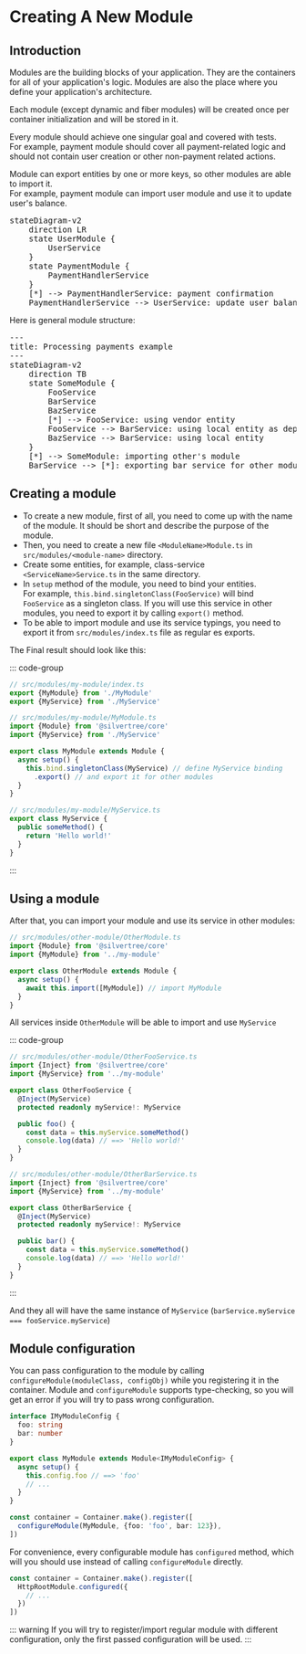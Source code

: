 # Creating A New Module

## Introduction

Modules are the building blocks of your application.
They are the containers for all of your application's logic.
Modules are also the place where you define your application's architecture.

Each module (except dynamic and fiber modules) will be created once per container
initialization and will be stored in it.

Every module should achieve one singular goal and covered with tests.  
For example, payment module should cover all payment-related logic and should not contain user creation or other
non-payment related actions.

Module can export entities by one or more keys, so other modules are able to import it.  
For example, payment module can import user module and use it to update user's balance.

<mermaid>
<pre>
stateDiagram-v2
    direction LR
    state UserModule {
        UserService
    }
    state PaymentModule {
        PaymentHandlerService
    }
    [*] --> PaymentHandlerService: payment confirmation
    PaymentHandlerService --> UserService: update user balance
</pre>
</mermaid>

Here is general module structure:

<mermaid>
<pre>
---
title: Processing payments example
---
stateDiagram-v2
    direction TB
    state SomeModule {
        FooService
        BarService
        BazService
        [*] --> FooService: using vendor entity
        FooService --> BarService: using local entity as dependency
        BazService --> BarService: using local entity
    }
    [*] --> SomeModule: importing other's module
    BarService --> [*]: exporting bar service for other modules
</pre>
</mermaid>

## Creating a module

* To create a new module, first of all, you need to come up with the name of the module.
  It should be short and describe the purpose of the module.
* Then, you need to create a new file `<ModuleName>Module.ts` in `src/modules/<module-name>` directory.
* Create some entities, for example, class-service `<ServiceName>Service.ts` in the same directory.
* In `setup` method of the module, you need to bind your entities.  
  For example, `this.bind.singletonClass(FooService)` will bind `FooService` as a singleton class.
  If you will use this service in other modules, you need to export it by calling `export()` method.
* To be able to import module and use its service typings, you need to export it from `src/modules/index.ts`
  file as regular es exports.

The Final result should look like this:

::: code-group

```ts [index.ts]
// src/modules/my-module/index.ts
export {MyModule} from './MyModule'
export {MyService} from './MyService'
```

```ts [MyModule.ts]
// src/modules/my-module/MyModule.ts
import {Module} from '@silvertree/core'
import {MyService} from './MyService'

export class MyModule extends Module {
  async setup() {
    this.bind.singletonClass(MyService) // define MyService binding
      .export() // and export it for other modules
  }
}
```

```ts [MyService.ts]
// src/modules/my-module/MyService.ts
export class MyService {
  public someMethod() {
    return 'Hello world!'
  }
}
```

:::

## Using a module

After that, you can import your module and use its service in other modules:

```ts
// src/modules/other-module/OtherModule.ts
import {Module} from '@silvertree/core'
import {MyModule} from '../my-module'

export class OtherModule extends Module {
  async setup() {
    await this.import([MyModule]) // import MyModule
  }
}
```

All services inside `OtherModule` will be able to import and use `MyService`

::: code-group

```ts [OtherFooService.ts]
// src/modules/other-module/OtherFooService.ts
import {Inject} from '@silvertree/core'
import {MyService} from '../my-module'

export class OtherFooService {
  @Inject(MyService)
  protected readonly myService!: MyService

  public foo() {
    const data = this.myService.someMethod()
    console.log(data) // ==> 'Hello world!'
  }
}
```

```ts [OtherBarService.ts]
// src/modules/other-module/OtherBarService.ts
import {Inject} from '@silvertree/core'
import {MyService} from '../my-module'

export class OtherBarService {
  @Inject(MyService)
  protected readonly myService!: MyService

  public bar() {
    const data = this.myService.someMethod()
    console.log(data) // ==> 'Hello world!'
  }
}
```

:::

And they all will have the same instance of `MyService` (`barService.myService === fooService.myService`)

## Module configuration

You can pass configuration to the module by calling `configureModule(moduleClass, configObj)` while you
registering it in the container.
Module and `configureModule` supports type-checking, so you will get an error if you will try to pass
wrong configuration.

```ts
interface IMyModuleConfig {
  foo: string
  bar: number
}

export class MyModule extends Module<IMyModuleConfig> {
  async setup() {
    this.config.foo // ==> 'foo'
    // ...
  }
}

const container = Container.make().register([
  configureModule(MyModule, {foo: 'foo', bar: 123}),
])
```

For convenience, every configurable module has `configured` method, which will you should use instead of
calling `configureModule` directly.

```ts
const container = Container.make().register([
  HttpRootModule.configured({
    // ...
  })
])
```

::: warning
If you will try to register/import regular module with different configuration,
only the first passed configuration will be used.
:::
